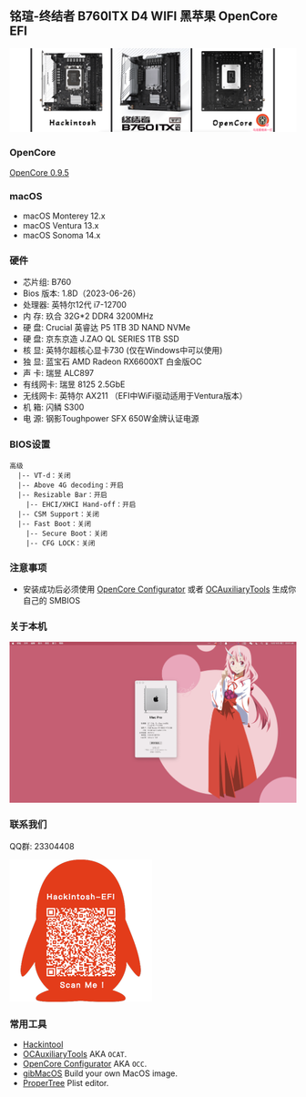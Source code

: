 ## 铭瑄-终结者 B760ITX D4 WIFI 黑苹果 OpenCore EFI

![image](ScreenShot/MS-B760I.png)

### OpenCore

[OpenCore 0.9.5](https://github.com/acidanthera/OpenCorePkg)

### macOS

- macOS Monterey 12.x
- macOS Ventura  13.x 
- macOS Sonoma 14.x

### 硬件

- 芯片组: B760
- Bios 版本: 1.8D（2023-06-26）
- 处理器: 英特尔12代 i7-12700
- 内    存: 玖合 32G*2 DDR4 3200MHz
- 硬    盘: Crucial 英睿达 P5 1TB 3D NAND NVMe
- 硬    盘: 京东京造 J.ZAO QL SERIES 1TB SSD
- 核    显: 英特尔超核心显卡730 (仅在Windows中可以使用)
- 独    显: 蓝宝石 AMD Radeon RX6600XT 白金版OC
- 声    卡: 瑞昱 ALC897
- 有线网卡: 瑞昱 8125 2.5GbE
- 无线网卡: 英特尔 AX211 （EFI中WiFi驱动适用于Ventura版本）
- 机    箱:  闪鳞 S300
- 电    源: 钢影Toughpower SFX 650W金牌认证电源

### BIOS设置

```
高级
  |-- VT-d：关闭
  |-- Above 4G decoding：开启
  |-- Resizable Bar：开启
	|-- EHCI/XHCI Hand-off：开启
  |-- CSM Support：关闭
  |-- Fast Boot：关闭
	|-- Secure Boot：关闭
	|-- CFG LOCK：关闭

```

### 注意事项

 - 安装成功后必须使用 [OpenCore Configurator](https://mackie100projects.altervista.org/opencore-configurator/) 或者 [OCAuxiliaryTools](https://github.com/ic005k/OCAuxiliaryTools) 生成你自己的 SMBIOS

### 关于本机

![image](ScreenShot/about.png)



### 联系我们

QQ群: 23304408

![image](ScreenShot/QRCode.png)



### 常用工具

- [Hackintool](https://github.com/headkaze/Hackintool) 
- [OCAuxiliaryTools](https://github.com/ic005k/OCAuxiliaryTools) AKA `OCAT`.
- [OpenCore Configurator](https://mackie100projects.altervista.org/opencore-configurator/) AKA `OCC`.
- [gibMacOS](https://github.com/corpnewt/gibMacOS) Build your own MacOS image.
- [ProperTree](https://github.com/corpnewt/ProperTree) Plist editor.